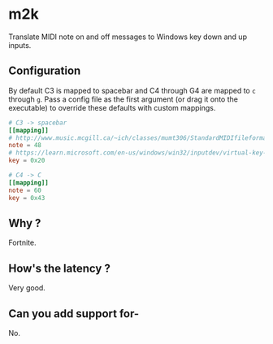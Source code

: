# m2k

Translate MIDI note on and off messages to Windows key down and up inputs.

## Configuration

By default C3 is mapped to spacebar and C4 through G4 are mapped to `c` through `g`. Pass a config file as the first argument (or drag it onto the executable) to override these defaults with custom mappings.

```toml
# C3 -> spacebar
[[mapping]]
# http://www.music.mcgill.ca/~ich/classes/mumt306/StandardMIDIfileformat.html#BMA1_3
note = 48
# https://learn.microsoft.com/en-us/windows/win32/inputdev/virtual-key-codes
key = 0x20

# C4 -> C
[[mapping]]
note = 60
key = 0x43
```

## Why ?

Fortnite.

## How's the latency ?

Very good.

## Can you add support for-

No.
